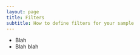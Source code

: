```yaml
---
layout: page
title: Filters
subtitle: How to define filters for your sample
---
```

- Blah 
- Blah blah
